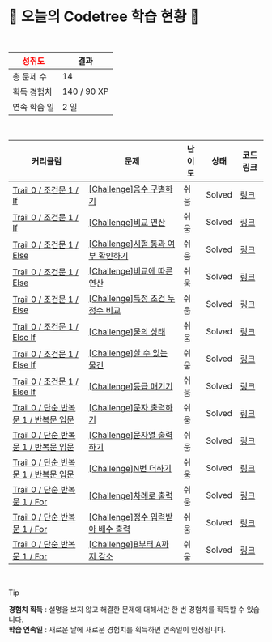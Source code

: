 # 🌲 오늘의 Codetree 학습 현황 🌲

<br />

| <span style="color:red;display:block;text-align:center;"> **성취도**</span> | 결과 |
|---|---|
| 총 문제 수 | 14 |
| 획득 경험치 | 140 / 90 XP |
| 연속 학습 일 | 2 일 |

<br />

|커리큘럼|문제|난이도|상태|코드 링크|
|---|---|---|---|---|
|[Trail 0 / 조건문 1 / If](https://www.codetree.ai/trail-info/codetree-101/)|[[Challenge]음수 구별하기](https://www.codetree.ai/trails/complete/curated-cards/nl-pre-if-1/)|쉬움|Solved|[링크](https://github.com/LeeChanSeok/codetree-TILs/blob/main/250409/%EC%9D%8C%EC%88%98%20%EA%B5%AC%EB%B3%84%ED%95%98%EA%B8%B0/separate-negative-number.java)|
|[Trail 0 / 조건문 1 / If](https://www.codetree.ai/trail-info/codetree-101/)|[[Challenge]비교 연산](https://www.codetree.ai/trails/complete/curated-cards/nl-pre-if-2/)|쉬움|Solved|[링크](https://github.com/LeeChanSeok/codetree-TILs/blob/main/250409/%EB%B9%84%EA%B5%90%20%EC%97%B0%EC%82%B0/comparison-operator.java)|
|[Trail 0 / 조건문 1 / Else](https://www.codetree.ai/trail-info/codetree-101/)|[[Challenge]시험 통과 여부 확인하기](https://www.codetree.ai/trails/complete/curated-cards/nl-pre-else-1/)|쉬움|Solved|[링크](https://github.com/LeeChanSeok/codetree-TILs/blob/main/250409/%EC%8B%9C%ED%97%98%20%ED%86%B5%EA%B3%BC%20%EC%97%AC%EB%B6%80%20%ED%99%95%EC%9D%B8%ED%95%98%EA%B8%B0/verify-test-passed.java)|
|[Trail 0 / 조건문 1 / Else](https://www.codetree.ai/trail-info/codetree-101/)|[[Challenge]비교에 따른 연산](https://www.codetree.ai/trails/complete/curated-cards/nl-pre-else-2/)|쉬움|Solved|[링크](https://github.com/LeeChanSeok/codetree-TILs/blob/main/250409/%EB%B9%84%EA%B5%90%EC%97%90%20%EB%94%B0%EB%A5%B8%20%EC%97%B0%EC%82%B0/operation-based-on-comparison.java)|
|[Trail 0 / 조건문 1 / Else](https://www.codetree.ai/trail-info/codetree-101/)|[[Challenge]특정 조건 두 정수 비교](https://www.codetree.ai/trails/complete/curated-cards/nl-pre-else-3/)|쉬움|Solved|[링크](https://github.com/LeeChanSeok/codetree-TILs/blob/main/250409/%ED%8A%B9%EC%A0%95%20%EC%A1%B0%EA%B1%B4%20%EB%91%90%20%EC%A0%95%EC%88%98%20%EB%B9%84%EA%B5%90/specific-comparison-of-two-natural-numbers.java)|
|[Trail 0 / 조건문 1 / Else If](https://www.codetree.ai/trail-info/codetree-101/)|[[Challenge]물의 상태](https://www.codetree.ai/trails/complete/curated-cards/nl-pre-else-if-1/)|쉬움|Solved|[링크](https://github.com/LeeChanSeok/codetree-TILs/blob/main/250409/%EB%AC%BC%EC%9D%98%20%EC%83%81%ED%83%9C/state-of-water.java)|
|[Trail 0 / 조건문 1 / Else If](https://www.codetree.ai/trail-info/codetree-101/)|[[Challenge]살 수 있는 물건](https://www.codetree.ai/trails/complete/curated-cards/nl-pre-else-if-2/)|쉬움|Solved|[링크](https://github.com/LeeChanSeok/codetree-TILs/blob/main/250409/%EC%82%B4%20%EC%88%98%20%EC%9E%88%EB%8A%94%20%EB%AC%BC%EA%B1%B4/things-able-to-buy.java)|
|[Trail 0 / 조건문 1 / Else If](https://www.codetree.ai/trail-info/codetree-101/)|[[Challenge]등급 매기기](https://www.codetree.ai/trails/complete/curated-cards/nl-pre-else-if-3/)|쉬움|Solved|[링크](https://github.com/LeeChanSeok/codetree-TILs/blob/main/250409/%EB%93%B1%EA%B8%89%20%EB%A7%A4%EA%B8%B0%EA%B8%B0/ranking.java)|
|[Trail 0 / 단순 반복문 1 / 반복문 입문](https://www.codetree.ai/trail-info/codetree-101/)|[[Challenge]문자 출력하기](https://www.codetree.ai/trails/complete/curated-cards/nl-pre-loop-basics-1/)|쉬움|Solved|[링크](https://github.com/LeeChanSeok/codetree-TILs/blob/main/250409/%EB%AC%B8%EC%9E%90%20%EC%B6%9C%EB%A0%A5%ED%95%98%EA%B8%B0/print-text.java)|
|[Trail 0 / 단순 반복문 1 / 반복문 입문](https://www.codetree.ai/trail-info/codetree-101/)|[[Challenge]문자열 출력하기](https://www.codetree.ai/trails/complete/curated-cards/nl-pre-loop-basics-2/)|쉬움|Solved|[링크](https://github.com/LeeChanSeok/codetree-TILs/blob/main/250409/%EB%AC%B8%EC%9E%90%EC%97%B4%20%EC%B6%9C%EB%A0%A5%ED%95%98%EA%B8%B0/print-string.java)|
|[Trail 0 / 단순 반복문 1 / 반복문 입문](https://www.codetree.ai/trail-info/codetree-101/)|[[Challenge]N번 더하기](https://www.codetree.ai/trails/complete/curated-cards/nl-pre-loop-basics-3/)|쉬움|Solved|[링크](https://github.com/LeeChanSeok/codetree-TILs/blob/main/250409/N%EB%B2%88%20%EB%8D%94%ED%95%98%EA%B8%B0/add-n-times.java)|
|[Trail 0 / 단순 반복문 1 / For](https://www.codetree.ai/trail-info/codetree-101/)|[[Challenge]차례로 출력](https://www.codetree.ai/trails/complete/curated-cards/nl-pre-for-1/)|쉬움|Solved|[링크](https://github.com/LeeChanSeok/codetree-TILs/blob/main/250409/%EC%B0%A8%EB%A1%80%EB%A1%9C%20%EC%B6%9C%EB%A0%A5/print-in-order.java)|
|[Trail 0 / 단순 반복문 1 / For](https://www.codetree.ai/trail-info/codetree-101/)|[[Challenge]정수 입력받아 배수 출력](https://www.codetree.ai/trails/complete/curated-cards/nl-pre-for-2/)|쉬움|Solved|[링크](https://github.com/LeeChanSeok/codetree-TILs/blob/main/250409/%EC%A0%95%EC%88%98%20%EC%9E%85%EB%A0%A5%EB%B0%9B%EC%95%84%20%EB%B0%B0%EC%88%98%20%EC%B6%9C%EB%A0%A5/print-multiple-of-input.java)|
|[Trail 0 / 단순 반복문 1 / For](https://www.codetree.ai/trail-info/codetree-101/)|[[Challenge]B부터 A까지 감소](https://www.codetree.ai/trails/complete/curated-cards/nl-pre-for-3/)|쉬움|Solved|[링크](https://github.com/LeeChanSeok/codetree-TILs/blob/main/250409/B%EB%B6%80%ED%84%B0%20A%EA%B9%8C%EC%A7%80%20%EA%B0%90%EC%86%8C/dec-from-b-to-a.java)|


<br />

> [!TIP]
> **경험치 획득** : 설명을 보지 않고 해결한 문제에 대해서만 한 번 경험치를 획득할 수 있습니다.  
> **학습 연속일** : 새로운 날에 새로운 경험치를 획득하면 연속일이 인정됩니다.


